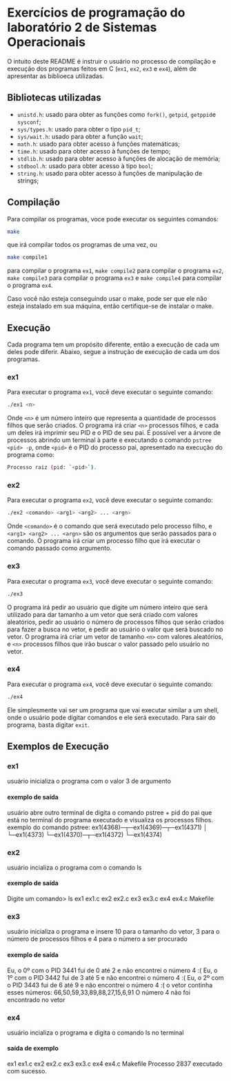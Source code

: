# Exercícios de programação do laboratório 2 de Sistemas Operacionais
O intuito deste README é instruir o usuário no processo de compilação e execução dos programas feitos em C (`ex1`, `ex2`, `ex3` e `ex4`), além de apresentar as biblioeca utilizadas.

## Bibliotecas utilizadas
- `unistd.h`: usado para obter as funções como `fork()`, `getpid`, `getppid`e `sysconf`;
- `sys/types.h`: usado para obter o tipo `pid_t`;
- `sys/wait.h`: usado para obter a função `wait`;
- `math.h`: usado para obter acesso à funções matemáticas;
- `time.h`: usado para obter acesso à funções de tempo;
- `stdlib.h`: usado para obter acesso à funções de alocação de memória;
- `stdbool.h`: usado para obter acesso à tipo `bool`;
- `string.h`: usado para obter acesso à funções de manipulação de strings;

## Compilação
Para compilar os programas, voce pode executar os seguintes comandos:
```bash
make
```
que irá compilar todos os programas de uma vez, ou
```bash
make compile1
```
para compilar o programa `ex1`, `make compile2` para compilar o programa `ex2`, `make compile3` para compilar o programa `ex3` e `make compile4` para compilar o programa `ex4`.

Caso você não esteja conseguindo usar o make, pode ser que ele não esteja instalado em sua máquina, então certifique-se de instalar o make.

## Execução
Cada programa tem um propósito diferente, então a execução de cada um deles pode diferir. Abaixo, segue a instrução de execução de cada um dos programas.

### ex1
Para executar o programa `ex1`, você deve executar o seguinte comando:
```bash
./ex1 <n>
```
Onde `<n>` é um número inteiro que representa a quantidade de processos filhos que serão criados. O programa irá criar `<n>` processos filhos, e cada um deles irá imprimir seu PID e o PID de seu pai. É possível ver a árvore de processos abrindo um terminal à parte e executando o comando `pstree <pid> -p`, onde `<pid>` é o PID do processo pai, apresentado na execução do programa como:
```bash
Processo raiz (pid: `<pid>`).
```

### ex2
Para executar o programa `ex2`, você deve executar o seguinte comando:
```bash
./ex2 <comando> <arg1> <arg2> ... <argn>
```
Onde `<comando>` é o comando que será executado pelo processo filho, e `<arg1> <arg2> ... <argn>` são os argumentos que serão passados para o comando. O programa irá criar um processo filho que irá executar o comando passado como argumento.

### ex3
Para executar o programa `ex3`, você deve executar o seguinte comando:
```bash
./ex3
```
O programa irá pedir ao usuário que digite um número inteiro que será utilizado para dar tamanho a um vetor que será criado com valores aleatórios, pedir ao usuário o número de processos filhos que serão criados para fazer a busca no vetor, e pedir ao usuário o valor que será buscado no vetor. O programa irá criar um vetor de tamanho `<n>` com valores aleatórios, e `<n>` processos filhos que irão buscar o valor passado pelo usuário no vetor.

### ex4
Para executar o programa `ex4`, você deve executar o seguinte comando:
```bash
./ex4
```
Ele simplesmente vai ser um programa que vai executar similar a um shell, onde o usuário pode digitar comandos e ele será executado. Para sair do programa, basta digitar `exit`.

## Exemplos de Execução

### ex1
usuário inicializa o programa com o valor 3 de argumento
#### exemplo de saída
usuário abre outro terminal de digita o comando pstree + pid do pai que está no terminal do programa executado e visualiza os processos filhos.
exemplo do comando pstree:
ex1(4368)─┬─ex1(4369)─┬─ex1(4371)
          │           └─ex1(4373)
          └─ex1(4370)─┬─ex1(4372)
                      └─ex1(4374)
### ex2
usuário incializa o programa com o comando ls
#### exemplo de saída
Digite um comando> ls
ex1  ex1.c  ex2  ex2.c  ex3  ex3.c  ex4  ex4.c  Makefile

### ex3
usuário inicializa o programa e insere 10 para o tamanho do vetor, 3 para o número de processos filhos e 4 para o número a ser procurado
#### exemplo de saída
Eu, o 0º com o PID 3441 fui de 0 até 2 e não encontrei o número 4 :(
Eu, o 1º com o PID 3442 fui de 3 até 5 e não encontrei o número 4 :(
Eu, o 2º com o PID 3443 fui de 6 até 9 e não encontrei o número 4 :(
o vetor continha esses números:
66,50,59,33,89,88,27,15,6,91
O número 4 não foi encontrado no vetor

### ex4
usuário incializa o programa e digita o comando ls no terminal
#### saída de exemplo
ex1  ex1.c  ex2  ex2.c  ex3  ex3.c  ex4  ex4.c  Makefile
Processo 2837 executado com sucesso.